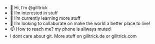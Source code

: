 - 👋 Hi, I’m @gilltrick
- 👀 I’m interested in stuff
- 🌱 I’m currently learning more stuff
- 💞️ I’m looking to collaborate on make the world a better place to live!
- 📫 How to reach me? my phone is allways muted
- I dont care about git. More stuff on gilltrick.de or gilltrick.com

<!---
gilltrick/gilltrick is a ✨ special ✨ repository because its `README.md` (this file) appears on your GitHub profile.
You can click the Preview link to take a look at your changes.
--->
